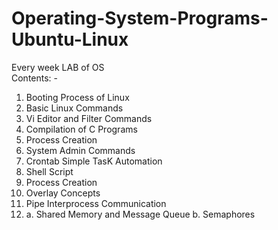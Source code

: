 # Operating-System-Programs-Ubuntu-Linux
Every week LAB of OS \
Contents: -
1. Booting Process of Linux
2. Basic Linux Commands
3. Vi Editor and Filter Commands
4. Compilation of C Programs
5. Process Creation
6. System Admin Commands
7. Crontab Simple TasK Automation
8. Shell Script
9. Process Creation
10. Overlay Concepts
11. Pipe Interprocess Communication 
12. a. Shared Memory and Message Queue
    b. Semaphores
